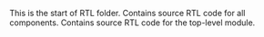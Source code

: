 This is the start of RTL folder.
Contains source RTL code for all components.
Contains source RTL code for the top-level module.
